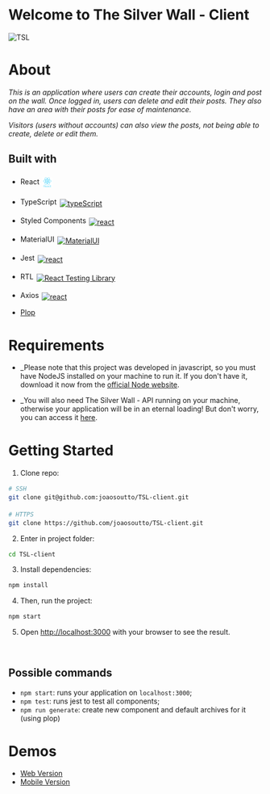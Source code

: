 # Welcome to The Silver Wall - Client
![TSL](https://user-images.githubusercontent.com/60697947/150019275-62dc0dcc-c846-45bf-9e6b-4497f78b2b94.png)


# About

_This is an application where users can create their accounts, login and post on the wall. Once logged in, users can delete and edit their posts. They also have an area with their posts for ease of maintenance._

_Visitors (users without accounts) can also view the posts, not being able to create, delete or edit them._

## Built with

- <p style="display:flex;align-items:center;gap:6px;">React <a href="https://reactjs.org/" target="_blank" rel="noreferrer"> <img src="https://raw.githubusercontent.com/devicons/devicon/master/icons/react/react-original-wordmark.svg" alt="react" style="margin-top:6px;" width="20" height="20"/> </a> </p>

- <p style="display:flex;align-items:center;gap:6px;">TypeScript <a href="https://www.typescriptlang.org/" target="_blank" rel="noreferrer"> <img src="https://cdn.jsdelivr.net/gh/devicons/devicon/icons/typescript/typescript-plain.svg" alt="typeScript" style="margin-top:6px;" width="20" height="20"/> </a> </p>

- <p style="display:flex;align-items:center;gap:6px;">Styled Components <a href="https://styled-components.com/" target="_blank" rel="noreferrer"> <img src="https://miro.medium.com/max/318/1*7jRD5QhgARucFKvRHFxpOg.png" alt="react" style="margin-top:6px;" width="20" height="20"/> </a> </p>

- <p style="display:flex;align-items:center;gap:6px;">MaterialUI <a href="https://mui.com/" target="_blank" rel="noreferrer"> <img src="https://cdn.jsdelivr.net/gh/devicons/devicon/icons/materialui/materialui-original.svg" alt="MaterialUI" style="margin-top:6px;" width="20" height="20"/> </a> </p>

- <p style="display:flex;align-items:center;gap:6px;">Jest <a href="https://jestjs.io/" target="_blank" rel="noreferrer"> <img src="https://cdn.jsdelivr.net/gh/devicons/devicon/icons/jest/jest-plain.svg" alt="react" style="margin-top:6px;" width="20" height="20"/> </a> </p>

- <p style="display:flex;align-items:center;gap:6px;">RTL <a href="https://testing-library.com/docs/react-testing-library/intro/" target="_blank" rel="noreferrer"> <img src="https://testing-library.com/img/octopus-128x128.png" alt="React Testing Library" style="margin-top:6px;" width="20" height="20"/> </a> </p>

- <p style="display:flex;align-items:center;gap:6px;">Axios <a href="https://axios-http.com/docs/intro" target="_blank" rel="noreferrer"> <img src="https://avatars.githubusercontent.com/u/32372333?s=280&v=4" alt="react" style="margin-top:6px;" width="20" height="20"/> </a> </p>

- <a href="https://www.npmjs.com/package/plop" target="_blank" rel="noreferrer"><p style="display:flex;align-items:center;gap:6px;">Plop</p></a>

<h1 style="margin-top: 40px;">Requirements</h1>

- _Please note that this project was developed in javascript, so you must have NodeJS installed on your machine to run it. If you don't have it, download it now from the <a href="https://nodejs.org/en/" target="_blank" rel="noreferrer">official Node website</a>.

- _You will also need The Silver Wall - API running on your machine, otherwise your application will be in an eternal loading! But don't worry, you can access it <a href="https://github.com/joaosoutto/TSL-api" target="_blank" rel="noreferrer">here</a>.

<h1 style="margin-top: 40px;">Getting Started</h1>

1. Clone repo:

```bash
# SSH
git clone git@github.com:joaosoutto/TSL-client.git

# HTTPS
git clone https://github.com/joaosoutto/TSL-client.git
```

2. Enter in project folder:

```bash
cd TSL-client
```

3. Install dependencies:

```bash
npm install
```

4. Then, run the project:

```bash
npm start
```

5. Open [http://localhost:3000](http://localhost:3000) with your browser to see the result.

<h2 style="margin-top: 60px;">Possible commands</h2>

- `npm start`: runs your application on `localhost:3000`;
- `npm test`: runs jest to test all components;
- `npm run generate`: create new component and default archives for it (using plop)

<h1 style="margin-top: 40px;">Demos</h1>

- <a href="https://drive.google.com/file/d/1Fp-DGyyWinFzVKsBDfbvIe6tPiByLg8r/view?usp=sharing" target="_blank">Web Version</a>
- <a href="https://drive.google.com/file/d/1Yu3gYhL7eKBtm0u4yM0izh0uzx7Gd9yC/view?usp=sharing" target="_blank">Mobile Version</a>
